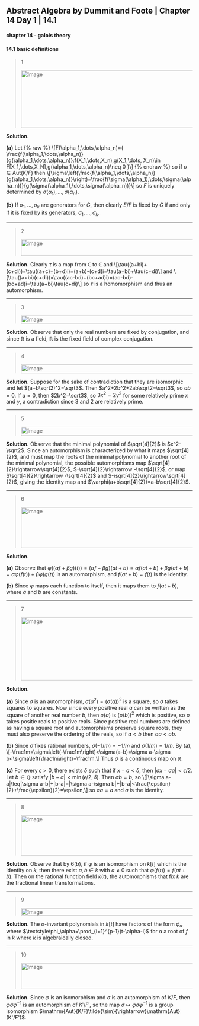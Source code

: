 ## Abstract Algebra by Dummit and Foote | Chapter 14 Day 1 | 14.1

#### chapter 14 - galois theory
#### 14.1 basic definitions
> 1
> 
> <img width="720" height="155" alt="Image" src="https://github.com/user-attachments/assets/44a5fba7-7cdb-4ef1-acdc-4f6c4ba98e0a" />

**Solution.**

**(a)** Let
{% raw %}
\\[F(\alpha_1,\dots,\alpha_n)=\{
\frac{f(\alpha_1,\dots,\alpha_n)}{g(\alpha_1,\dots,\alpha_n)}:f(X_1,\dots,X_n),g(X_1,\dots, X_n)\in F[X_1,\dots,X_N],g(\alpha_1,\dots,\alpha_n)\neq 0
\}\\]
{% endraw %}
so if $\sigma\in\mathrm{Aut}(K/F)$ then
\\[\sigma\left(\frac{f(\alpha_1,\dots,\alpha_n)}{g(\alpha_1,\dots,\alpha_n)}\right)=\frac{f(\sigma(\alpha_1),\dots,\sigma(\alpha_n))}{g(\sigma(\alpha_1),\dots,\sigma(\alpha_n))}\\]
so $F$ is uniquely determined by $\sigma(\alpha_1),\dots,\sigma(\alpha_n)$.

**(b)** If $\sigma_1,\dots,\sigma_k$ are generators for $G$, then clearly $E/F$ is fixed by $G$ if and only if it is fixed by its generators, $\sigma_1,\dots,\sigma_k$.

---

> 2
> 
> <img width="721" height="44" alt="Image" src="https://github.com/user-attachments/assets/8172bb9b-98fc-4c83-826c-f0ddb8c707ad" />

**Solution.** Clearly $\tau$ is a map from $\mathbb C$ to $\mathbb C$ and
\\[\tau((a+bi)+(c+di))=\tau((a+c)+(b+d)i)=(a+b)-(c+d)i=\tau(a+bi)+\tau(c+di)\\]
and
\\[\tau((a+bi)(c+di))=\tau((ac-bd)+(bc+ad)i)=(ac-bd)-(bc+ad)i=\tau(a+bi)\tau(c+di)\\]
so $\tau$ is a homomorphism and thus an automorphism.

---

> 3
> 
> <img width="721" height="22" alt="Image" src="https://github.com/user-attachments/assets/71e3b5d8-5b03-406a-99f0-2070035bf865" />

**Solution.** Observe that only the real numbers are fixed by conjugation, and since $\mathbb R$ is a field, $\mathbb R$ is the fixed field of complex conjugation.

---

> 4
> 
> <img width="720" height="24" alt="Image" src="https://github.com/user-attachments/assets/88120a50-b0fe-48ac-a1ef-d1b349c414d0" />

**Solution.** Suppose for the sake of contradiction that they are isomorphic and let $(a+b\sqrt2)^2=\sqrt3$. Then $a^2+2b^2+2ab\sqrt2=\sqrt3$, so $ab=0$. If $a=0$, then $2b^2=\sqrt3$, so $3x^2=2y^2$ for some relatively prime $x$ and $y$, a contradiction since 3 and 2 are relatively prime.

---

> 5
> 
> <img width="720" height="24" alt="Image" src="https://github.com/user-attachments/assets/60e8bee4-3a18-4474-ac63-57f5949fadf5" />

**Solution.** Observe that the minimal polynomial of $\sqrt[4]{2}$ is $x^2-\sqrt2$. Since an automorphism is characterized by what it maps $\sqrt[4]{2}$, and must map the roots of the minimal polynomial to another root of the minimal polynomial, the possible automorphisms map $\sqrt[4]{2}\rightarrow\sqrt[4]{2}$, $-\sqrt[4]{2}\rightarrow -\sqrt[4]{2}$, or map $\sqrt[4]{2}\rightarrow -\sqrt[4]{2}$ and $-\sqrt[4]{2}\rightarrow\sqrt[4]{2}$, giving the identity map and $\varphi(a+b\sqrt[4]{2})=a-b\sqrt[4]{2}$.

---

> 6
> 
> <img width="722" height="110" alt="Image" src="https://github.com/user-attachments/assets/8844edda-2064-4af1-9762-d0440ddbbd97" />

**Solution.**

**(a)** Observe that $\varphi((\alpha f+\beta g)(t))=(\alpha f+\beta g)(at+b)=\alpha f(at+b)+\beta g(at+b)=\alpha\varphi(f(t))+\beta\varphi(g(t))$ is an automorphism, and $f(at+b)=f(t)$ is the identity.

**(b)** Since $\varphi$ maps each function to itself, then it maps them to $f(at+b)$, where $a$ and $b$ are constants.

---

> 7
> 
> <img width="722" height="170" alt="Image" src="https://github.com/user-attachments/assets/f1cfd115-07f1-4bb5-b46b-0d6ee3e10bb8" />

**Solution.**

**(a)** Since $\sigma$ is an automorphism, $\sigma(a^2)=(\sigma(a))^2$ is a square, so $\sigma$ takes squares to squares. Now since every positive real $a$ can be written as the square of another real number $b$, then $\sigma(a)$ is $(\sigma(b))^2$ which is positive, so $\sigma$ takes positie reals to positive reals. Since positive real numbers are defined as having a square root and automorphisms preserve square roots, they must also preserve the ordering of the reals, so if $a<b$ then $\sigma a<\sigma b$.

**(b)** Since $\sigma$ fixes rational numbers, $\sigma(-1/m)=-1/m$ and $\sigma(1/m)=1/m$. By (a),
\\[-\frac1m=\sigma\left(-\frac1m\right)<\sigma(a-b)=\sigma a-\sigma b<\sigma\left(\frac1m\right)=\frac1m.\\]
Thus $\sigma$ is a continuous map on $\mathbb R$.

**(c)** For every $\epsilon>0$, there exists $\delta$ such that if $x-a<\delta$, then $|\sigma x-\sigma a|<\epsilon/2$. Let $b\in\mathbb Q$ satisfy $|b-a|<\min(\epsilon/2,\delta)$. Then $\sigma b=b$, so
\\[|\sigma a-a|\leq|\sigma a-b|+|b-a|=|\sigma a-\sigma b|+|b-a|<\frac{\epsilon}{2}+\frac{\epsilon}{2}=\epsilon,\\]
so $\sigma a=a$ and $\sigma$ is the identity.

---

> 8
>
> <img width="724" height="108" alt="Image" src="https://github.com/user-attachments/assets/6a7d79ed-ce8a-4164-9777-966af9ab0024" />

**Solution.** Observe that by 6(b), if $\varphi$ is an isomorphism on $k[t]$ which is the identity on $k$, then there exist $a,b\in k$ with $a\neq 0$ such that $\varphi(f(t))=f(at+b)$. Then on the rational function field $k(t)$, the automorphisms that fix $k$ are the fractional linear transformations.

---

> 9
>
> <img width="722" height="20" alt="Image" src="https://github.com/user-attachments/assets/c41707cf-b0cb-4ab3-a726-85313bea30af" />

**Solution.** The $\sigma$-invariant polynomials in $k[t]$ have factors of the form $\phi_\alpha$ where $\textstyle\phi_\alpha=\prod_{i=1}^{p-1}(t-\alpha-i)$ for $\alpha$ a root of $f$ in $k$ where $k$ is algebraically closed.

---

> 10
>
> <img width="723" height="70" alt="Image" src="https://github.com/user-attachments/assets/d2ffd047-a16f-4a66-9a3e-d5f9f1e6d89b" />

**Solution.** Since $\varphi$ is an isomorphism and $\sigma$ is an automorphism of $K/F$, then $\varphi\sigma\varphi^{-1}$ is an automorphism of $K'/F'$, so the map $\sigma\mapsto\varphi\sigma\varphi^{-1}$ is a group isomorphism $\mathrm{Aut}(K/F)\tilde{\sim}{\rightarrow}\mathrm{Aut}(K'/F')$.
